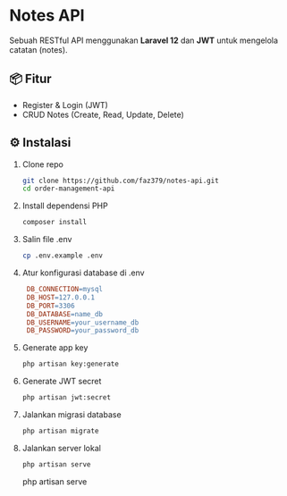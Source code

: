# Notes API

Sebuah RESTful API menggunakan **Laravel 12** dan **JWT** untuk mengelola catatan (notes).

## 📦 Fitur
- Register & Login (JWT)
- CRUD Notes (Create, Read, Update, Delete)

## ⚙️ Instalasi

1. Clone repo
   ```bash
   git clone https://github.com/faz379/notes-api.git
   cd order-management-api
   ```

2. Install dependensi PHP
   ```bash
   composer install
   ```

3. Salin file .env
   ```bash
   cp .env.example .env
   ```

4. Atur konfigurasi database di .env
   ```makefile
    DB_CONNECTION=mysql
    DB_HOST=127.0.0.1
    DB_PORT=3306
    DB_DATABASE=name_db
    DB_USERNAME=your_username_db
    DB_PASSWORD=your_password_db
   ```

5. Generate app key
   ```bash
   php artisan key:generate
   ```

6. Generate JWT secret
   ```bash
   php artisan jwt:secret
   ```

7. Jalankan migrasi database
   ```bash
   php artisan migrate
   ```

8. Jalankan server lokal
   ```bash
   php artisan serve
   ```
   php artisan serve
   ```
   
